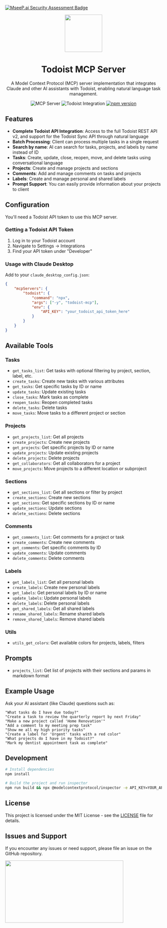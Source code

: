 [![MseeP.ai Security Assessment Badge](https://mseep.net/pr/stanislavlysenko0912-todoist-mcp-server-badge.png)](https://mseep.ai/app/stanislavlysenko0912-todoist-mcp-server)

<div align="center">
    <img src="https://img.icons8.com/color/200/todoist.png" width="120"/>
    <h1>Todoist MCP Server</h1>
    <p>A Model Context Protocol (MCP) server implementation that integrates Claude and other AI assistants with Todoist, enabling natural language task management.</p>
    <div>
        <img src="https://img.shields.io/badge/claude-mcp-blue" alt="MCP Server">
        <img src="https://img.shields.io/badge/todoist-mcp-orange" alt="Todoist Integration">
        <a href="https://www.npmjs.com/package/todoist-mcp" target="_blank">
            <img src="https://img.shields.io/npm/v/todoist-mcp.svg" alt="npm version">
        </a>
    </div>
</div>

## Features

- **Complete Todoist API Integration**: Access to the full Todoist REST API v2, and support for the Todoist Sync API through natural language
- **Batch Processing**: Client can process multiple tasks in a single request
- **Search by name**: AI can search for tasks, projects, and labels by name instead of ID
- **Tasks**: Create, update, close, reopen, move, and delete tasks using conversational language
- **Projects**: Create and manage projects and sections
- **Comments**: Add and manage comments on tasks and projects
- **Labels**: Create and manage personal and shared labels
- **Prompt Support**: You can easily provide information about your projects to client

## Configuration

You'll need a Todoist API token to use this MCP server.

### Getting a Todoist API Token

1. Log in to your Todoist account
2. Navigate to Settings → Integrations
3. Find your API token under "Developer"

### Usage with Claude Desktop

Add to your `claude_desktop_config.json`:

```json
{
    "mcpServers": {
        "todoist": {
            "command": "npx",
            "args": ["-y", "todoist-mcp"],
            "env": {
                "API_KEY": "your_todoist_api_token_here"
            }
        }
    }
}
```

## Available Tools

### Tasks

- `get_tasks_list`: Get tasks with optional filtering by project, section, label, etc.
- `create_tasks`: Create new tasks with various attributes
- `get_tasks`: Get specific tasks by ID or name
- `update_tasks`: Update existing tasks
- `close_tasks`: Mark tasks as complete
- `reopen_tasks`: Reopen completed tasks
- `delete_tasks`: Delete tasks
- `move_tasks`: Move tasks to a different project or section

### Projects

- `get_projects_list`: Get all projects
- `create_projects`: Create new projects
- `get_projects`: Get specific projects by ID or name
- `update_projects`: Update existing projects
- `delete_projects`: Delete projects
- `get_collaborators`: Get all collaborators for a project
- `move_projects`: Move projects to a different location or subproject

### Sections

- `get_sections_list`: Get all sections or filter by project
- `create_sections`: Create new sections
- `get_sections`: Get specific sections by ID or name
- `update_sections`: Update sections
- `delete_sections`: Delete sections

### Comments

- `get_comments_list`: Get comments for a project or task
- `create_comments`: Create new comments
- `get_comments`: Get specific comments by ID
- `update_comments`: Update comments
- `delete_comments`: Delete comments

### Labels

- `get_labels_list`: Get all personal labels
- `create_labels`: Create new personal labels
- `get_labels`: Get personal labels by ID or name
- `update_labels`: Update personal labels
- `delete_labels`: Delete personal labels
- `get_shared_labels`: Get all shared labels
- `rename_shared_labels`: Rename shared labels
- `remove_shared_labels`: Remove shared labels

### Utils

- `utils_get_colors`: Get available colors for projects, labels, filters

## Prompts

- `projects_list`: Get list of projects with their sections and params in markdown format

## Example Usage

Ask your AI assistant (like Claude) questions such as:

```
"What tasks do I have due today?"
"Create a task to review the quarterly report by next Friday"
"Make a new project called 'Home Renovation'"
"Add a comment to my meeting prep task"
"Show me all my high priority tasks"
"Create a label for 'Urgent' tasks with a red color"
"What projects do I have in my Todoist?"
"Mark my dentist appointment task as complete"
```

## Development

```bash
# Install dependencies
npm install

# Build the project and run inspector
npm run build && npx @modelcontextprotocol/inspector -e API_KEY=YOUR_API_KEY_HERE node dist/index.js
```

## License

This project is licensed under the MIT License - see the [LICENSE](LICENSE.md) file for details.

## Issues and Support

If you encounter any issues or need support, please file an issue on the GitHub repository.

<a href="https://glama.ai/mcp/servers/@stanislavlysenko0912/todoist-mcp-server">
  <img width="380" height="200" src="https://glama.ai/mcp/servers/@stanislavlysenko0912/todoist-mcp-server/badge" />
</a>
